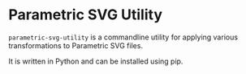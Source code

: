 # Parametric SVG Utility

`parametric-svg-utility` is a commandline utility for applying various transformations to Parametric SVG files.

It is written in Python and can be installed using pip.

